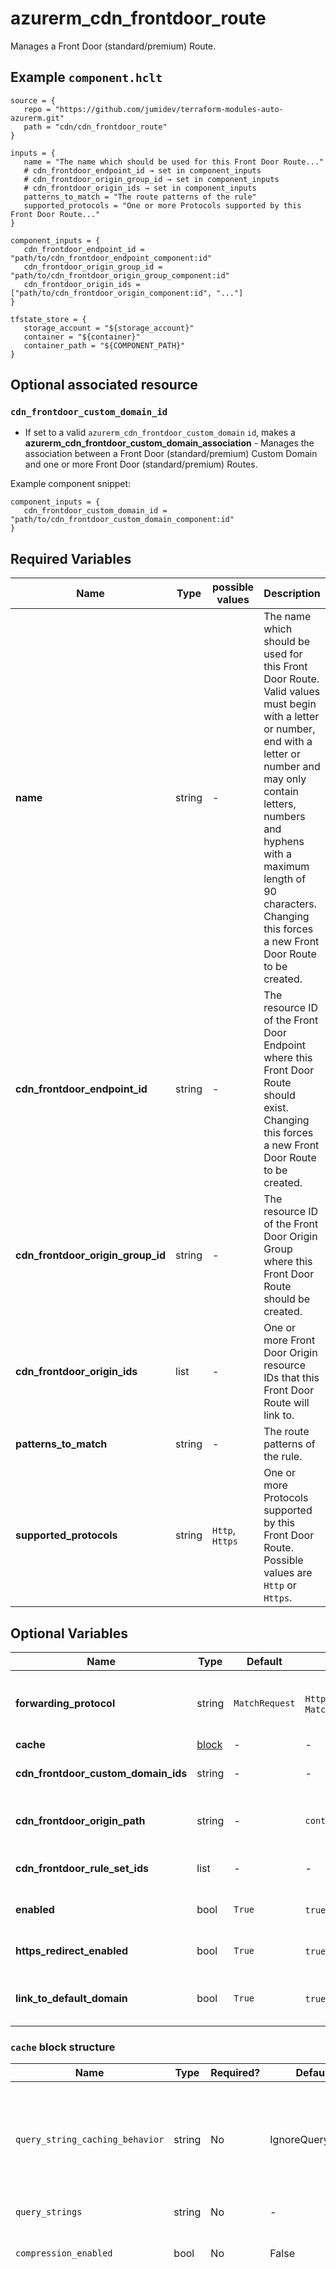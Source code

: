 # azurerm_cdn_frontdoor_route

Manages a Front Door (standard/premium) Route.

## Example `component.hclt`

```hcl
source = {
   repo = "https://github.com/jumidev/terraform-modules-auto-azurerm.git"   
   path = "cdn/cdn_frontdoor_route"   
}

inputs = {
   name = "The name which should be used for this Front Door Route..."   
   # cdn_frontdoor_endpoint_id → set in component_inputs
   # cdn_frontdoor_origin_group_id → set in component_inputs
   # cdn_frontdoor_origin_ids → set in component_inputs
   patterns_to_match = "The route patterns of the rule"   
   supported_protocols = "One or more Protocols supported by this Front Door Route..."   
}

component_inputs = {
   cdn_frontdoor_endpoint_id = "path/to/cdn_frontdoor_endpoint_component:id"   
   cdn_frontdoor_origin_group_id = "path/to/cdn_frontdoor_origin_group_component:id"   
   cdn_frontdoor_origin_ids = ["path/to/cdn_frontdoor_origin_component:id", "..."]   
}

tfstate_store = {
   storage_account = "${storage_account}"   
   container = "${container}"   
   container_path = "${COMPONENT_PATH}"   
}

```
## Optional associated resource


### `cdn_frontdoor_custom_domain_id` 

- If set to a valid `azurerm_cdn_frontdoor_custom_domain` `id`, makes a **azurerm_cdn_frontdoor_custom_domain_association** - Manages the association between a Front Door (standard/premium) Custom Domain and one or more Front Door (standard/premium) Routes.

Example component snippet:

```hcl
component_inputs = {
   cdn_frontdoor_custom_domain_id = "path/to/cdn_frontdoor_custom_domain_component:id"
}
```


## Required Variables

| Name | Type |  possible values |  Description |
| ---- | --------- |  ----------- | ----------- |
| **name** | string |  -  |  The name which should be used for this Front Door Route. Valid values must begin with a letter or number, end with a letter or number and may only contain letters, numbers and hyphens with a maximum length of 90 characters. Changing this forces a new Front Door Route to be created. | 
| **cdn_frontdoor_endpoint_id** | string |  -  |  The resource ID of the Front Door Endpoint where this Front Door Route should exist. Changing this forces a new Front Door Route to be created. | 
| **cdn_frontdoor_origin_group_id** | string |  -  |  The resource ID of the Front Door Origin Group where this Front Door Route should be created. | 
| **cdn_frontdoor_origin_ids** | list |  -  |  One or more Front Door Origin resource IDs that this Front Door Route will link to. | 
| **patterns_to_match** | string |  -  |  The route patterns of the rule. | 
| **supported_protocols** | string |  `Http`, `Https`  |  One or more Protocols supported by this Front Door Route. Possible values are `Http` or `Https`. | 

## Optional Variables

| Name | Type |  Default  |  possible values |  Description |
| ---- | --------- |  ----------- | ----------- | ----------- |
| **forwarding_protocol** | string |  `MatchRequest`  |  `HttpOnly`, `HttpsOnly`, `MatchRequest`  |  The Protocol that will be use when forwarding traffic to backends. Possible values are `HttpOnly`, `HttpsOnly` or `MatchRequest`. Defaults to `MatchRequest`. | 
| **cache** | [block](#cache-block-structure) |  -  |  -  |  A `cache` block. | 
| **cdn_frontdoor_custom_domain_ids** | string |  -  |  -  |  The IDs of the Front Door Custom Domains which are associated with this Front Door Route. | 
| **cdn_frontdoor_origin_path** | string |  -  |  `contoso.cloudapp.net/originpath`  |  A directory path on the Front Door Origin that can be used to retrieve content (e.g. `contoso.cloudapp.net/originpath`). | 
| **cdn_frontdoor_rule_set_ids** | list |  -  |  -  |  A list of the Front Door Rule Set IDs which should be assigned to this Front Door Route. | 
| **enabled** | bool |  `True`  |  `true`, `false`  |  Is this Front Door Route enabled? Possible values are `true` or `false`. Defaults to `true`. | 
| **https_redirect_enabled** | bool |  `True`  |  `true`, `false`  |  Automatically redirect HTTP traffic to HTTPS traffic? Possible values are `true` or `false`. Defaults to `true`. | 
| **link_to_default_domain** | bool |  `True`  |  `true`, `false`  |  Should this Front Door Route be linked to the default endpoint? Possible values include `true` or `false`. Defaults to `true`. | 

### `cache` block structure

| Name | Type | Required? | Default | Description |
| ---- | ---- | --------- | ------- | ----------- |
| `query_string_caching_behavior` | string | No | IgnoreQueryString | Defines how the Front Door Route will cache requests that include query strings. Possible values include 'IgnoreQueryString', 'IgnoreSpecifiedQueryStrings', 'IncludeSpecifiedQueryStrings' or 'UseQueryString'. Defaults to 'IgnoreQueryString'. |
| `query_strings` | string | No | - | Query strings to include or ignore. |
| `compression_enabled` | bool | No | False | Is content compression enabled? Possible values are 'true' or 'false'. Defaults to 'false'. |
| `content_types_to_compress` | string | No | - | A list of one or more 'Content types' (formerly known as 'MIME types') to compress. Possible values include 'application/eot', 'application/font', 'application/font-sfnt', 'application/javascript', 'application/json', 'application/opentype', 'application/otf', 'application/pkcs7-mime', 'application/truetype', 'application/ttf', 'application/vnd.ms-fontobject', 'application/xhtml+xml', 'application/xml', 'application/xml+rss', 'application/x-font-opentype', 'application/x-font-truetype', 'application/x-font-ttf', 'application/x-httpd-cgi', 'application/x-mpegurl', 'application/x-opentype', 'application/x-otf', 'application/x-perl', 'application/x-ttf', 'application/x-javascript', 'font/eot', 'font/ttf', 'font/otf', 'font/opentype', 'image/svg+xml', 'text/css', 'text/csv', 'text/html', 'text/javascript', 'text/js', 'text/plain', 'text/richtext', 'text/tab-separated-values', 'text/xml', 'text/x-script', 'text/x-component' or 'text/x-java-source'. |



## Outputs

| Name | Type | Sensitive? | Description |
| ---- | ---- | --------- | --------- |
| **id** | string | No  | The ID of the Front Door Route. | 

Additionally, all variables are provided as outputs.
